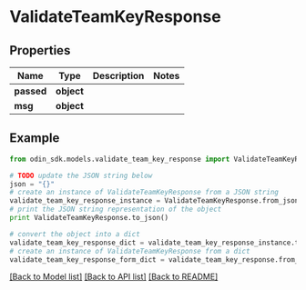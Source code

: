 # ValidateTeamKeyResponse


## Properties

Name | Type | Description | Notes
------------ | ------------- | ------------- | -------------
**passed** | **object** |  | 
**msg** | **object** |  | 

## Example

```python
from odin_sdk.models.validate_team_key_response import ValidateTeamKeyResponse

# TODO update the JSON string below
json = "{}"
# create an instance of ValidateTeamKeyResponse from a JSON string
validate_team_key_response_instance = ValidateTeamKeyResponse.from_json(json)
# print the JSON string representation of the object
print ValidateTeamKeyResponse.to_json()

# convert the object into a dict
validate_team_key_response_dict = validate_team_key_response_instance.to_dict()
# create an instance of ValidateTeamKeyResponse from a dict
validate_team_key_response_form_dict = validate_team_key_response.from_dict(validate_team_key_response_dict)
```
[[Back to Model list]](../README.md#documentation-for-models) [[Back to API list]](../README.md#documentation-for-api-endpoints) [[Back to README]](../README.md)


